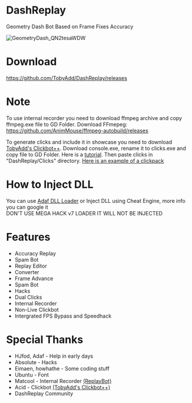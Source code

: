 # DashReplay
Geometry Dash Bot Based on Frame Fixes Accuracy

![GeometryDash_QN2tesaWDW](https://user-images.githubusercontent.com/66429886/221263704-c4866078-c7fd-4d6a-94ae-f4d6ae0c74c2.png)

# Download
https://github.com/TobyAdd/DashReplay/releases

# Note
To use internal recorder you need to download ffmpeg archive and copy ffmpeg.exe file to GD Folder.
Download FFmepeg: https://github.com/AnimMouse/ffmpeg-autobuild/releases

To generate clicks and include it in showcase you need to download [TobyAdd's Clickbot++](https://github.com/thisisignitedoreo/tcbpp/releases). Download console.exe, rename it to clicks.exe and copy file to GD Folder. Here is a [tutorial](https://youtu.be/ce7W4Z9qrIM).
Then paste clicks in "DashReplay/Clicks" directory. [Here is an example of a clickpack](https://github.com/TobyAdd/DashReplay/releases/download/v4.0.1/sample_clickpack.zip)

# How to Inject DLL
You can use [Adaf DLL Loader](https://github.com/adafcaefc/GDDllLoader) or Inject DLL using Cheat Engine, more info you can google it<br />
DON'T USE MEGA HACK v7 LOADER IT WILL NOT BE INJECTED

# Features
- Accuracy Replay
- Spam Bot
- Replay Editor
- Converter
- Frame Advance
- Spam Bot
- Hacks
- Dual Clicks
- Internal Recorder
- Non-Live Clickbot
- Intergrated FPS Bypass and Speedhack

# Special Thanks
- HJfod, Adaf - Help in early days
- Absolute - Hacks
- Eimaen, howhathe - Some coding stuff
- Ubuntu - Font
- Matcool - Internal Recorder [(ReplayBot)](https://github.com/matcool/ReplayBot)
- Acid - Clickbot [(TobyAdd's Clickbot++)](https://github.com/thisisignitedoreo/tcbpp)
- DashReplay Community
